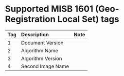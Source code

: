 # Supported MISB 1601 (Geo-Registration Local Set) tags

| Tag       |    Description                                        | Note |
|-----------|:------------------------------------------------------|------|
|    1      |    Document Version                                   |      |
|    2      |    Algorithm Name                                     |      |
|    3    	|    Algorithm Version                                  |      | 
|    4    	|    Second Image Name                                  |      | 

